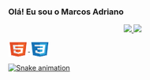 ### Olá! Eu sou o Marcos Adriano

<div align="center">
  
  <a href="https://github.com/Marcosa7x3">
  <img height="180em" src="https://github-readme-stats.vercel.app/api?username=Marcosa7x3&show_icons=true&theme=dark&include_all_commits=true&count_private=true"/>
  <img height="180em" src="https://github-readme-stats.vercel.app/api/top-langs/?username=Marcosa7x3&layout=compact&langs_count=7&theme=dark"/>
    
</div>
  
<div style="display: inline_block"><br>
  
  <img align="center" alt="Marcos-HTML" height="30" width="40" src="https://raw.githubusercontent.com/devicons/devicon/master/icons/html5/html5-original.svg">
  <img align="center" alt="Marcos-CSS" height="30" width="40" src="https://raw.githubusercontent.com/devicons/devicon/master/icons/css3/css3-original.svg">
  <src="https://media.discordapp.net/attachments/639956127056134178/890373478988013628/Publicacoes_Instagram_1_1.png?width=676&height=676">
    
</div>
  
<div> 
  
  ![Snake animation](https://github.com/Marcosa7x3/Marcosa7x3/blob/output/github-contribution-grid-snake.svg)
  
</div>
